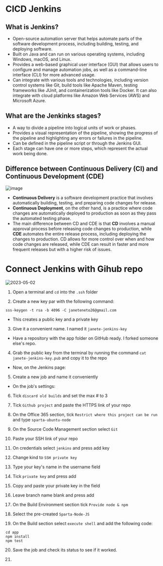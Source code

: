 # CICD Jenkins

## What is Jenkins?
- Open-source automation server that helps automate parts of the software development process, including building, testing, and deploying software.
- Built on Java and can run on various operating systems, including Windows, macOS, and Linux.
- Provides a web-based graphical user interface (GUI) that allows users to configure and manage automation jobs, as well as a command-line interface (CLI) for more advanced usage.
- Can integrate with various tools and technologies, including version control systems like Git, build tools like Apache Maven, testing frameworks like JUnit, and containerization tools like Docker. It can also integrate with cloud platforms like Amazon Web Services (AWS) and Microsoft Azure.

## What are the Jenkinks stages?
- A way to divide a pipeline into logical units of work or phases.
- Provides a visual representation of the pipeline, showing the progress of the pipeline and highlighting any errors or failures in the pipeline.
- Can be defined in the pipeline script or through the Jenkins GUI.
- Each stage can have one or more steps, which represent the actual work being done.


## Difference between Continuous Delivery (CI) and Continuous Development (CDE)

![image](https://user-images.githubusercontent.com/129942042/235732809-ec7f1df1-a949-4063-a712-4a6f6e2b9b40.png)

- **Continuous Delivery** is a software development practice that involves automatically building, testing, and preparing code changes for release.
- **Continuous Deployment**, on the other hand, is a practice where code changes are automatically deployed to production as soon as they pass the automated testing phase.
- The main difference between CD and CDE is that **CD** involves a manual approval process before releasing code changes to production, while **CDE** automates the entire release process, including deploying the changes to production. CD allows for more control over when and how code changes are released, while CDE can result in faster and more frequent releases but with a higher risk of issues.

# Connect Jenkins with Gihub repo

![2023-05-02](https://user-images.githubusercontent.com/129942042/235733268-faf79e11-5768-4338-b954-7a1cc5bc30fb.png)

1. Open a terminal and `cd` into the `.ssh` folder

2.  Create a new key par with the following command:
````
sss-keygen -t rsa -b 4096 -C janeteneto26@gmail.com
````
- This creates a public key and a private key

3. Give it a convenient name. I named it `janete-jenkins-key`

- Have a repository with the app folder on GitHub ready. I forked someone else's repo.

4. Grab the public key from the terminal by running the command `cat janete-jenkins-key.pub` and copy it to the repo

- Now, on the Jenkins page:

5. Create a new job and name it conveniently

- On the job's settings:

6. Tick `discard old builds` and set the max # to 3

7. Tick `Github project` and paste the HTTPS link of your repo

8. On the Office 365 section, tick `Restrict where this project can be run` and type `sparta-ubuntu-node`

9. On the Source Code Management section select `Git` 

10. Paste your SSH link of your repo

11. On credentials select `jenkins` and press add key

12. Change kind to `SSH private key`

13. Type your key's name in the username field

14. Tick `private key` and press add

15. Copy and paste your private key in the field

16. Leave branch name blank and press add

17. On the Build Environment section tick `Provide node & npm`

18. Select the pre-created `Sparta-Node-JS`

19. On the Build section select `execute shell` and add the following code:
````
cd app
npm install
npm test
````

20. Save the job and check its status to see if it worked.

20. 
